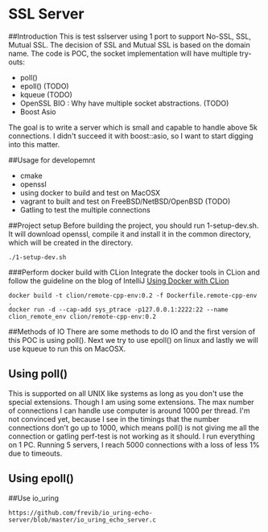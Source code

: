 # SSL Server
##Introduction
This is test sslserver using 1 port to support No-SSL, SSL, Mutual SSL. The decision of SSL and Mutual SSL is based on the domain name. 
The code is POC, the socket implementation will have multiple try-outs:
- poll()
- epoll() (TODO)
- kqueue  (TODO)
- OpenSSL BIO : Why have multiple socket abstractions.  (TODO)
- Boost Asio

The goal is to write a server which is small and capable to handle above 5k connections. I didn't succeed it with 
boost::asio, so I want to start digging into this matter.

##Usage for developemnt
- cmake
- openssl
- using docker to build and test on MacOSX
- vagrant to built and test on FreeBSD/NetBSD/OpenBSD (TODO)
- Gatling to test the multiple connections

##Project setup
Before building the project, you should run 1-setup-dev.sh. It will download openssl, compile it and install it in the common directory, which will be created in the directory.
 
```shell script
./1-setup-dev.sh
```

###Perform docker build with CLion
Integrate the docker tools in CLion and follow the guideline on the blog of IntelliJ [Using Docker with CLion](https://blog.jetbrains.com/clion/2020/01/using-docker-with-clion/)

```
docker build -t clion/remote-cpp-env:0.2 -f Dockerfile.remote-cpp-env .
docker run -d --cap-add sys_ptrace -p127.0.0.1:2222:22 --name clion_remote_env clion/remote-cpp-env:0.2
```

##Methods of IO
There are some methods to do IO and the first version of this POC is using poll(). Next we try to use epoll() on linux and lastly we will use kqueue to run this on MacOSX.

## Using poll()
This is supported on all UNIX like systems as long as you don't use the special extensions. Though I am using some 
extensions. The max number of connections I can handle use computer is around 1000 per thread. I'm not convinced yet, 
because I see in the timings that the number connections don't go up to 1000, which means poll() is not giving me all 
the connection or gatling perf-test is not working as it should. I run everything on 1 PC.
Running 5 servers, I reach 5000 connections with a loss of less 1% due to timeouts. 

## Using epoll()

##Use io_uring

```
https://github.com/frevib/io_uring-echo-server/blob/master/io_uring_echo_server.c
```